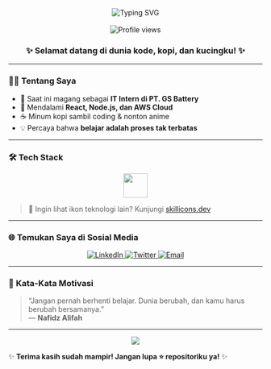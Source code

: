 <!-- 
✨ README by Nafidz Alifah ✨
Fullstack Developer | Coffee Lover | Anime Enthusiast | Lifelong Learner
-->

<div align="center">
  <img src="https://readme-typing-svg.demolab.com?font=Fira+Code&size=28&duration=3000&pause=500&color=00FFA3&center=true&vCenter=true&width=600&lines=Halo,+Saya+Nafidz+Alifah!;Fullstack+Developer+%F0%9F%91%A8%E2%80%8D%F0%9F%92%BB;Membangun+Hal+Keren+Setiap+Hari;Belajar+Adalah+Proses+Tak+Terbatas" alt="Typing SVG" />
  <br><br>
  <img src="https://komarev.com/ghpvc/?username=nafidzalifah&color=blueviolet&style=flat-square" alt="Profile views" />
</div>

<h3 align="center">✨ Selamat datang di dunia kode, kopi, dan kucingku! ✨</h3>

---

### 👨‍💻 **Tentang Saya**
- 🔭 Saat ini magang sebagai **IT Intern di PT. GS Battery**
- 🌱 Mendalami **React, Node.js, dan AWS Cloud**
- ☕ Minum kopi sambil coding & nonton anime
- 💡 Percaya bahwa **belajar adalah proses tak terbatas**

---

### 🛠️ **Tech Stack**

<div align="center">
  <img src="https://skillicons.dev/icons?i=html,css,js,ts,react,nodejs,nextjs,tailwind,git,github,docker,aws,python" height="48" />
</div>

> 🔧 Ingin lihat ikon teknologi lain? Kunjungi [skillicons.dev](https://skillicons.dev)


---

### 🌐 **Temukan Saya di Sosial Media**

<div align="center">
  <a href="https://www.linkedin.com/in/nafidz-alifah-a10121370" target="_blank">
    <img src="https://img.shields.io/badge/LinkedIn-0077B5?style=for-the-badge&logo=linkedin&logoColor=white" alt="LinkedIn" />
  </a>
  <a href="https://twitter.com/username" target="_blank">
    <img src="https://img.shields.io/badge/Twitter-1DA1F2?style=for-the-badge&logo=twitter&logoColor=white" alt="Twitter" />
  </a>
  <a href="mailto:alifahnafidz@gmail.com">
    <img src="https://img.shields.io/badge/Email-D14836?style=for-the-badge&logo=gmail&logoColor=white" alt="Email" />
  </a>
</div>

---

### 💬 **Kata-Kata Motivasi**
> “Jangan pernah berhenti belajar. Dunia berubah, dan kamu harus berubah bersamanya.”  
> — **Nafidz Alifah**

---

<div align="center">
  <img src="https://capsule-render.vercel.app/api?type=waving&color=gradient&height=60&section=footer" />
</div>

✨ **Terima kasih sudah mampir! Jangan lupa ⭐ repositoriku ya!** ✨
